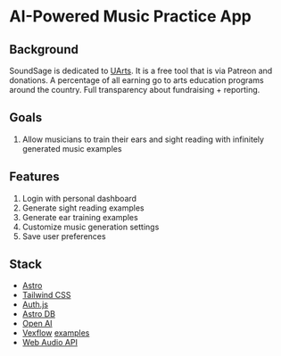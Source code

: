 # AI-Powered Music Practice App

## Background

SoundSage is dedicated to [UArts](https://uarts.edu). It is a free tool that is via Patreon and donations. A percentage of all earning go to arts education programs around the country. Full transparency about fundraising + reporting.

## Goals

1. Allow musicians to train their ears and sight reading with infinitely generated music examples

## Features

1. Login with personal dashboard
2. Generate sight reading examples
3. Generate ear training examples
4. Customize music generation settings
5. Save user preferences

## Stack

- [Astro](https://astro.build/)
- [Tailwind CSS](https://tailwindcss.com/)
- [Auth.js](https://authjs.dev/)
- [Astro DB](https://astro.build/db/)
- [Open AI](https://openai.com/)
- [Vexflow](https://www.vexflow.com/) [examples](https://vexflow.github.io/vexflow-examples/)
- [Web Audio API](https://developer.mozilla.org/en-US/docs/Web/API/Web_Audio_API)
